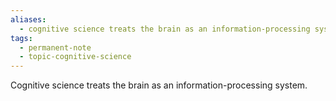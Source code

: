 ```yaml
---
aliases:
  - cognitive science treats the brain as an information-processing system
tags:
  - permanent-note
  - topic-cognitive-science
---
```

Cognitive science treats the brain as an information-processing system.

